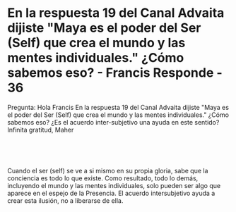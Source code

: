 #  En la respuesta 19 del Canal Advaita dijiste "Maya es el poder del Ser (Self) que crea el mundo y las mentes individuales." ¿Cómo sabemos eso? - Francis Responde - 36




Pregunta: Hola Francis En la respuesta 19 del Canal Advaita dijiste &quot;Maya es el poder del Ser (Self) que crea el mundo y las mentes individuales.&quot; &iquest;C&oacute;mo sabemos eso? &iquest;Es el acuerdo inter-subjetivo una ayuda en este sentido? Infinita gratitud, Maher 






&nbsp;





&nbsp;





Cuando el ser (self) se ve a si mismo en su propia gloria, sabe que la conciencia es todo lo que existe. Como resultado, todo lo dem&aacute;s, incluyendo el mundo y las mentes individuales, solo pueden ser algo que aparece en el espejo de la Presencia. El acuerdo intersubjetivo ayuda a crear esta ilusi&oacute;n, no a liberarse de ella.



&nbsp;




